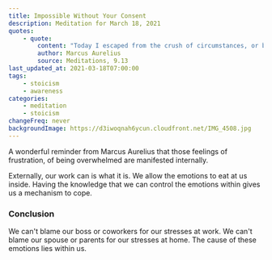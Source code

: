 ```yaml
---
title: Impossible Without Your Consent
description: Meditation for March 18, 2021
quotes:
    - quote:
        content: "Today I escaped from the crush of circumstances, or better put, I threw them out, for the crush wasn't from outside me but in my own assumptions."
        author: Marcus Aurelius
        source: Meditations, 9.13
last_updated_at: 2021-03-18T07:00:00
tags:
    - stoicism
    - awareness
categories:
    - meditation
    - stoicism
changeFreq: never
backgroundImage: https://d3iwoqnah6ycun.cloudfront.net/IMG_4508.jpg
---
```


A wonderful reminder from Marcus Aurelius that those feelings of frustration, of being overwhelmed are manifested 
internally.

Externally, our work can is what it is. We allow the emotions to eat at us inside. Having the knowledge that we can 
control the emotions within gives us a mechanism to cope.

### Conclusion

We can't blame our boss or coworkers for our stresses at work. We can't blame our spouse or parents for our stresses at 
home. The cause of these emotions lies within us.
